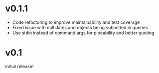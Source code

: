 # v0.1.1

* Code refactoring to improve maintainability and test coverage 
* Fixed issue with null dates and objects being submitted in queries
* Use stdin instead of command args for pipeability and better quoting

# v0.1

Initial release!